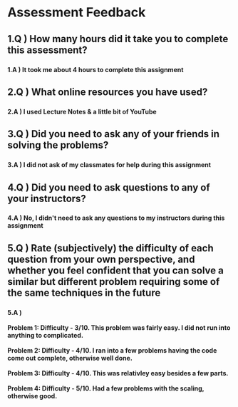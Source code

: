 <h1 align="left">Assessment Feedback</h1>

###

<h2 align="left">1.Q ) How many hours did it take you to complete this assessment?</h2>

###

<h4 align="left">1.A ) It took me about 4 hours to complete this assignment</h4>

###

<h2 align="left">2.Q ) What online resources you have used?</h2>

###

<h4 align="left">2.A ) I used Lecture Notes & a little bit of YouTube</h4>

###

<h2 align="left">3.Q ) Did you need to ask any of your friends in solving the problems?</h2>

###

<h4 align="left">3.A ) I did not ask of my classmates for help during this assignment</h4>

###

<h2 align="left">4.Q ) Did you need to ask questions to any of your instructors?</h2>

###

<h4 align="left">4.A ) No, I didn't need to ask any questions to my instructors during this assignment</h4>

###

<h2 align="left">5.Q ) Rate (subjectively) the difficulty of each question from your own perspective, and whether you feel confident that you can solve a similar but different problem requiring some of the same techniques in the future</h2>

###

<h4 align="left">5.A ) <br><br>Problem 1: Difficulty - 3/10. This problem was fairly easy. I did not run into anything to complicated.<br><br>Problem 2: Difficulty - 4/10. I ran into a few problems having the code come out complete, otherwise well done.<br><br>Problem 3: Difficulty - 4/10. This was relativley easy besides a few parts.<br><br>Problem 4: Difficulty - 5/10. Had a few problems with the scaling, otherwise good.</h4>

###
